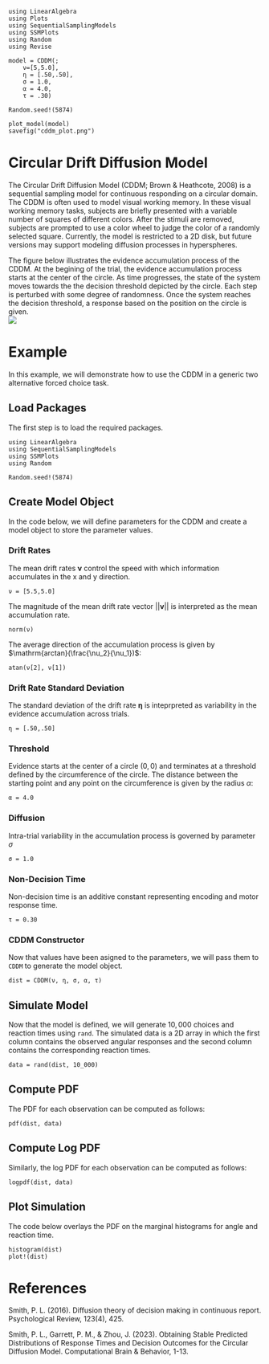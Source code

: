 ```@setup CDDM
using LinearAlgebra
using Plots
using SequentialSamplingModels
using SSMPlots 
using Random
using Revise

model = CDDM(;
    ν=[5,5.0],
    η = [.50,.50],
    σ = 1.0,
    α = 4.0,
    τ = .30)

Random.seed!(5874)

plot_model(model)
savefig("cddm_plot.png")
```
# Circular Drift Diffusion Model

The Circular Drift Diffusion Model (CDDM; Brown & Heathcote, 2008) is a sequential sampling model for continuous responding on a circular domain. The CDDM is often used to model visual working memory. In these visual working memory tasks, subjects are briefly presented with a variable number of squares of different colors. After the stimuli are removed, subjects are prompted to use a color wheel to judge the color of a randomly selected square. Currently, the model is restricted to a 2D disk, but future versions may support modeling diffusion processes in hyperspheres. 

The figure below illustrates the evidence accumulation process of the CDDM. At the begining of the trial, the evidence accumulation process starts at the center of the circle. As time progresses, the state of the system moves towards the the decision threshold depicted by the circle. Each step is perturbed with some degree of randomness. Once the system reaches the decision threshold, a response based on the position on the circle is given.  
![](cddm_plot.png)

# Example
In this example, we will demonstrate how to use the CDDM in a generic two alternative forced choice task. 

## Load Packages
The first step is to load the required packages.

```@example CDDM
using LinearAlgebra
using SequentialSamplingModels
using SSMPlots 
using Random

Random.seed!(5874)
```
## Create Model Object
In the code below, we will define parameters for the CDDM and create a model object to store the parameter values. 

### Drift Rates

The mean drift rates $\boldsymbol{\nu}$ control the speed with which information accumulates in the x and y direction.

```@example CDDM
ν = [5.5,5.0]
```
The magnitude of the mean drift rate vector $||\boldsymbol{\nu}||$ is interpreted as the mean accumulation rate.

```@example CDDM
norm(ν)
```
The average direction of the accumulation process is given by $\mathrm{arctan}(\frac{\nu_2}{\nu_1})$:
```@example CDDM
atan(ν[2], ν[1])
```

### Drift Rate Standard Deviation

The standard deviation of the drift rate $\boldsymbol{\eta}$ is inteprpreted as variability in the evidence accumulation across trials. 

```@example CDDM 
η = [.50,.50]
```
### Threshold

Evidence starts at the center of a circle $(0,0)$ and terminates at a threshold defined by the circumference of the circle. The distance between the starting point and any point on the circumference is given by the radius $\alpha$:
```@example CDDM 
α = 4.0
```
### Diffusion

Intra-trial variability in the accumulation process is governed by parameter $\sigma$
```@example CDDM 
σ = 1.0
```

### Non-Decision Time

Non-decision time is an additive constant representing encoding and motor response time. 
```@example CDDM 
τ = 0.30
```
### CDDM Constructor 

Now that values have been asigned to the parameters, we will pass them to `CDDM` to generate the model object.

```@example CDDM 
dist = CDDM(ν, η, σ, α, τ)
```
## Simulate Model

Now that the model is defined, we will generate $10,000$ choices and reaction times using `rand`. 
The simulated data is a 2D array in which the first column contains the observed angular responses and the second column contains the corresponding reaction times.
 ```@example CDDM 
 data = rand(dist, 10_000)
```
## Compute PDF
The PDF for each observation can be computed as follows:
 ```@example CDDM 
pdf(dist, data)
```

## Compute Log PDF
Similarly, the log PDF for each observation can be computed as follows:

 ```@example CDDM 
logpdf(dist, data)
```

## Plot Simulation
The code below overlays the PDF on the marginal histograms for angle and reaction time.
 ```@example CDDM 
histogram(dist)
plot!(dist)
```
# References

Smith, P. L. (2016). Diffusion theory of decision making in continuous report. Psychological Review, 123(4), 425.

Smith, P. L., Garrett, P. M., & Zhou, J. (2023). Obtaining Stable Predicted Distributions of Response Times and Decision Outcomes for the Circular Diffusion Model. 
Computational Brain & Behavior, 1-13.